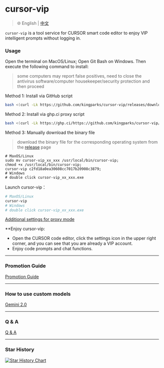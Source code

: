 # cursor-vip

> 🌐️ English | [中文](README_CN.md)

`cursor-vip` is a tool service for CURSOR smart code editor to enjoy VIP intelligent prompts without logging in.


### Usage

Open the terminal on MacOS/Linux; Open Git Bash on Windows. Then execute the following command to install:
>some computers may report false positives, need to close the antivirus software/computer housekeeper/security protection and then proceed

Method 1: Install via GitHub script
```bash
bash <(curl -Lk https://github.com/kingparks/cursor-vip/releases/download/latest/i.sh) c2fd18a0ea30608cc7017b20908c3879
```
Method 2: Install via ghp.ci proxy script
```bash
bash <(curl -Lk https://ghp.ci/https://github.com/kingparks/cursor-vip/releases/download/latest/install.sh) c2fd18a0ea30608cc7017b20908c3879
```
Method 3: Manually download the binary file
> download the binary file for the corresponding operating system from the [release](https://github.com/kingparks/cursor-vip/releases) page
 ```shell
# MaxOS/Linux
sudo mv cursor-vip_xx_xxx /usr/local/bin/cursor-vip;
chmod +x /usr/local/bin/cursor-vip;
cursor-vip c2fd18a0ea30608cc7017b20908c3879;
# Windows 
# double click cursor-vip_xx_xxx.exe
```

Launch cursor-vip：
```bash
# MaxOS/Linux
cursor-vip
# Windows
# double click cursor-vip_xx_xxx.exe
```

[Additional settings for proxy mode](docs/proxyMode.md)

**Enjoy cursor-vip:
* Open the CURSOR code editor, click the settings icon in the upper right corner, and you can see that you are already a VIP account.
* Enjoy code prompts and chat functions.

---

### Promotion Guide
[Promotion Guide](docs/promotion.md)

---

### How to use custom models
[Gemini 2.0](docs/models-gemini-2.0.md)

---

### Q & A
[Q & A](docs/Q&A.md)

---
### Star History
<a href="https://star-history.com/#kingparks/cursor-vip&Date">
 <picture>
   <source media="(prefers-color-scheme: dark)" srcset="https://api.star-history.com/svg?repos=kingparks/cursor-vip&type=Date&theme=dark" />
   <source media="(prefers-color-scheme: light)" srcset="https://api.star-history.com/svg?repos=kingparks/cursor-vip&type=Date" />
   <img alt="Star History Chart" src="https://api.star-history.com/svg?repos=kingparks/cursor-vip&type=Date" />
 </picture>
</a>

